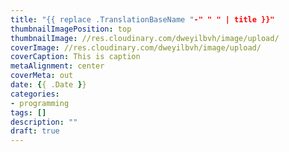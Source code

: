 ```yaml
---
title: "{{ replace .TranslationBaseName "-" " " | title }}"
thumbnailImagePosition: top
thumbnailImage: //res.cloudinary.com/dweyilbvh/image/upload/
coverImage: //res.cloudinary.com/dweyilbvh/image/upload/
coverCaption: This is caption
metaAlignment: center
coverMeta: out
date: {{ .Date }}
categories:
- programming
tags: []
description: ""
draft: true
---
```


<!--more-->

